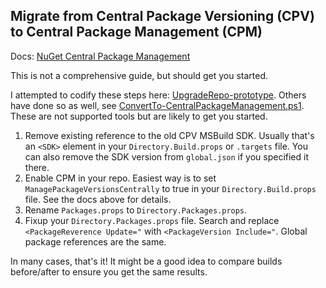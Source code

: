 ## Migrate from Central Package Versioning (CPV) to Central Package Management (CPM)

Docs: 
[NuGet Central Package Management](https://learn.microsoft.com/en-us/nuget/consume-packages/Central-Package-Management)

This is not a comprehensive guide, but should get you started.

I attempted to codify these steps here: [UpgradeRepo-prototype](https://github.com/AndyGerlicher/UpgradeRepo#upgrade-legacy-cpv). Others have done so as well, see [ConvertTo-CentralPackageManagement.ps1](https://gist.github.com/axelheer/da455edebbd64f6c20bce962542d06bb). These are not supported tools but are likely to get you started.

1. Remove existing reference to the old CPV MSBuild SDK. Usually that's an `<SDK>` element in your `Directory.Build.props` or `.targets` file. You can also remove the SDK version from `global.json` if you specified it there.
2. Enable CPM in your repo. Easiest way is to set `ManagePackageVersionsCentrally` to true in your `Directory.Build.props` file. See the docs above for details.
3. Rename `Packages.props` to `Directory.Packages.props`.
4. Fixup your `Directory.Packages.props` file. Search and replace `<PackageReverence Update="` with `<PackageVersion Include="`. Global package references are the same.

In many cases, that's it! It might be a good idea to compare builds before/after to ensure you get the same results.